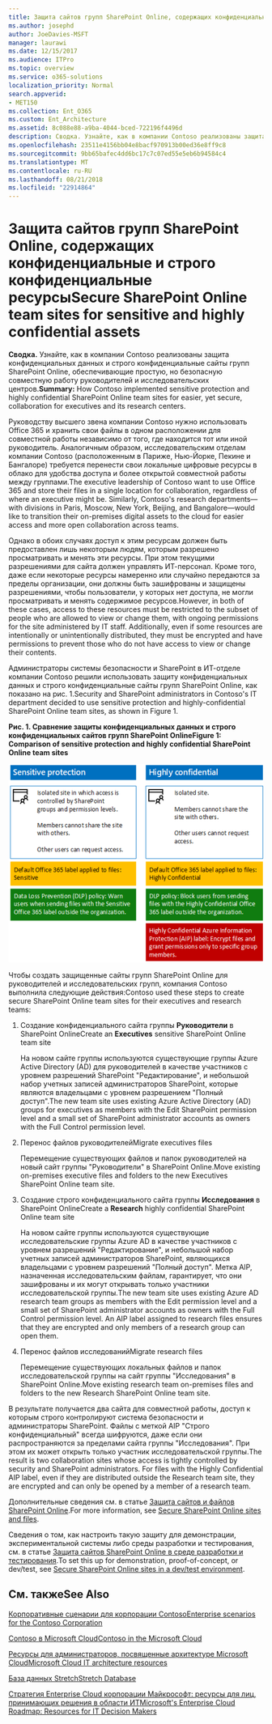 ```yaml
---
title: Защита сайтов групп SharePoint Online, содержащих конфиденциальные и строго конфиденциальные ресурсы
ms.author: josephd
author: JoeDavies-MSFT
manager: laurawi
ms.date: 12/15/2017
ms.audience: ITPro
ms.topic: overview
ms.service: o365-solutions
localization_priority: Normal
search.appverid:
- MET150
ms.collection: Ent_O365
ms.custom: Ent_Architecture
ms.assetid: 8c088e88-a9ba-4044-bced-722196f4496d
description: Сводка. Узнайте, как в компании Contoso реализованы защита конфиденциальных данных и строго конфиденциальные сайты групп SharePoint Online, обеспечивающие простую, но безопасную совместную работу руководителей и исследовательских центров.
ms.openlocfilehash: 23511e4156bb04e8bacf970913b00ed36e8ff9c8
ms.sourcegitcommit: 9bb65bafec4dd6bc17c7c07ed55e5eb6b94584c4
ms.translationtype: MT
ms.contentlocale: ru-RU
ms.lasthandoff: 08/21/2018
ms.locfileid: "22914864"
---
```

# <a name="secure-sharepoint-online-team-sites-for-sensitive-and-highly-confidential-assets"></a><span data-ttu-id="8783b-103">Защита сайтов групп SharePoint Online, содержащих конфиденциальные и строго конфиденциальные ресурсы</span><span class="sxs-lookup"><span data-stu-id="8783b-103">Secure SharePoint Online team sites for sensitive and highly confidential assets</span></span>

 <span data-ttu-id="8783b-104">**Сводка.** Узнайте, как в компании Contoso реализованы защита конфиденциальных данных и строго конфиденциальные сайты групп SharePoint Online, обеспечивающие простую, но безопасную совместную работу руководителей и исследовательских центров.</span><span class="sxs-lookup"><span data-stu-id="8783b-104">**Summary:** How Contoso implemented sensitive protection and highly confidential SharePoint Online team sites for easier, yet secure, collaboration for executives and its research centers.</span></span>
  
<span data-ttu-id="8783b-p101">Руководству высшего звена компании Contoso нужно использовать Office 365 и хранить свои файлы в одном расположении для совместной работы независимо от того, где находится тот или иной руководитель. Аналогичным образом, исследовательским отделам компании Contoso (расположенным в Париже, Нью-Йорке, Пекине и Бангалоре) требуется перенести свои локальные цифровые ресурсы в облако для удобства доступа и более открытой совместной работы между группами.</span><span class="sxs-lookup"><span data-stu-id="8783b-p101">The executive leadership of Contoso want to use Office 365 and store their files in a single location for collaboration, regardless of where an executive might be. Similarly, Contoso's research departments—with divisions in Paris, Moscow, New York, Beijing, and Bangalore—would like to transition their on-premises digital assets to the cloud for easier access and more open collaboration across teams.</span></span>
  
<span data-ttu-id="8783b-p102">Однако в обоих случаях доступ к этим ресурсам должен быть предоставлен лишь некоторым людям, которым разрешено просматривать и менять эти ресурсы. При этом текущими разрешениями для сайта должен управлять ИТ-персонал. Кроме того, даже если некоторые ресурсы намеренно или случайно передаются за пределы организации, они должны быть зашифрованы и защищены разрешениями, чтобы пользователи, у которых нет доступа, не могли просматривать и менять содержимое ресурсов.</span><span class="sxs-lookup"><span data-stu-id="8783b-p102">However, in both of these cases, access to these resources must be restricted to the subset of people who are allowed to view or change them, with ongoing permissions for the site administered by IT staff. Additionally, even if some resources are intentionally or unintentionally distributed, they must be encrypted and have permissions to prevent those who do not have access to view or change their contents.</span></span>
  
<span data-ttu-id="8783b-109">Администраторы системы безопасности и SharePoint в ИТ-отделе компании Contoso решили использовать защиту конфиденциальных данных и строго конфиденциальные сайты групп SharePoint Online, как показано на рис. 1.</span><span class="sxs-lookup"><span data-stu-id="8783b-109">Security and SharePoint administrators in Contoso's IT department decided to use sensitive protection and highly-confidential SharePoint Online team sites, as shown in Figure 1.</span></span>
  
<span data-ttu-id="8783b-110">**Рис. 1. Сравнение защиты конфиденциальных данных и строго конфиденциальных сайтов групп SharePoint Online**</span><span class="sxs-lookup"><span data-stu-id="8783b-110">**Figure 1: Comparison of sensitive protection and highly confidential SharePoint Online team sites**</span></span>

![Защита конфиденциальных данных и строго конфиденциальные сайты групп SharePoint Online](media/Contoso-Poster/SP-Solution.png)
  
<span data-ttu-id="8783b-112">Чтобы создать защищенные сайты групп SharePoint Online для руководителей и исследовательских групп, компания Contoso выполнила следующие действия:</span><span class="sxs-lookup"><span data-stu-id="8783b-112">Contoso used these steps to create secure SharePoint Online team sites for their executives and research teams:</span></span>
  
1. <span data-ttu-id="8783b-113">Создание конфиденциального сайта группы **Руководители** в SharePoint Online</span><span class="sxs-lookup"><span data-stu-id="8783b-113">Create an **Executives** sensitive SharePoint Online team site</span></span>
    
    <span data-ttu-id="8783b-114">На новом сайте группы используются существующие группы Azure Active Directory (AD) для руководителей в качестве участников с уровнем разрешений SharePoint "Редактирование", и небольшой набор учетных записей администраторов SharePoint, которые являются владельцами с уровнем разрешением "Полный доступ".</span><span class="sxs-lookup"><span data-stu-id="8783b-114">The new team site uses existing Azure Active Directory (AD) groups for executives as members with the Edit SharePoint permission level and a small set of SharePoint administrator accounts as owners with the Full Control permission level.</span></span>
    
2. <span data-ttu-id="8783b-115">Перенос файлов руководителей</span><span class="sxs-lookup"><span data-stu-id="8783b-115">Migrate executives files</span></span>
    
    <span data-ttu-id="8783b-116">Перемещение существующих файлов и папок руководителей на новый сайт группы "Руководители" в SharePoint Online.</span><span class="sxs-lookup"><span data-stu-id="8783b-116">Move existing on-premises executive files and folders to the new Executives SharePoint Online team site.</span></span>
    
3. <span data-ttu-id="8783b-117">Создание строго конфиденциального сайта группы **Исследования** в SharePoint Online</span><span class="sxs-lookup"><span data-stu-id="8783b-117">Create a **Research** highly confidential SharePoint Online team site</span></span>
    
    <span data-ttu-id="8783b-p103">На новом сайте группы используются существующие исследовательские группы Azure AD в качестве участников с уровнем разрешений "Редактирование", и небольшой набор учетных записей администраторов SharePoint, являющихся владельцами с уровнем разрешений "Полный доступ". Метка AIP, назначенная исследовательским файлам, гарантирует, что они зашифрованы и их могут открывать только участники исследовательской группы.</span><span class="sxs-lookup"><span data-stu-id="8783b-p103">The new team site uses existing Azure AD research team groups as members with the Edit permission level and a small set of SharePoint administrator accounts as owners with the Full Control permission level. An AIP label assigned to research files ensures that they are encrypted and only members of a research group can open them.</span></span>
    
4. <span data-ttu-id="8783b-120">Перенос файлов исследований</span><span class="sxs-lookup"><span data-stu-id="8783b-120">Migrate research files</span></span>
    
    <span data-ttu-id="8783b-121">Перемещение существующих локальных файлов и папок исследовательской группы на сайт группы "Исследования" в SharePoint Online.</span><span class="sxs-lookup"><span data-stu-id="8783b-121">Move existing research team on-premises files and folders to the new Research SharePoint Online team site.</span></span>
    
<span data-ttu-id="8783b-p104">В результате получается два сайта для совместной работы, доступ к которым строго контролируют система безопасности и администраторы SharePoint. Файлы с меткой AIP "Строго конфиденциальный" всегда шифруются, даже если они распространяются за пределами сайта группы "Исследования". При этом их может открыть только участник исследовательской группы.</span><span class="sxs-lookup"><span data-stu-id="8783b-p104">The result is two collaboration sites whose access is tightly controlled by security and SharePoint administrators. For files with the Highly Confidential AIP label, even if they are distributed outside the Research team site, they are encrypted and can only be opened by a member of a research team.</span></span>
  
<span data-ttu-id="8783b-124">Дополнительные сведения см. в статье [Защита сайтов и файлов SharePoint Online](https://docs.microsoft.com/microsoft-365-enterprise/secure-sharepoint-online-sites-and-files).</span><span class="sxs-lookup"><span data-stu-id="8783b-124">For more information, see [Secure SharePoint Online sites and files](https://docs.microsoft.com/microsoft-365-enterprise/secure-sharepoint-online-sites-and-files).</span></span>
  
 <span data-ttu-id="8783b-125">Сведения о том, как настроить такую защиту для демонстрации, экспериментальной системы либо среды разработки и тестирования, см. в статье [Защита сайтов SharePoint Online в среде разработки и тестирования](https://docs.microsoft.com/microsoft-365-enterprise/secure-sharepoint-online-sites-dev-test).</span><span class="sxs-lookup"><span data-stu-id="8783b-125">To set this up for demonstration, proof-of-concept, or dev/test, see [Secure SharePoint Online sites in a dev/test environment](https://docs.microsoft.com/microsoft-365-enterprise/secure-sharepoint-online-sites-dev-test).</span></span>
  
## <a name="see-also"></a><span data-ttu-id="8783b-126">См. также</span><span class="sxs-lookup"><span data-stu-id="8783b-126">See Also</span></span>

[<span data-ttu-id="8783b-127">Корпоративные сценарии для корпорации Contoso</span><span class="sxs-lookup"><span data-stu-id="8783b-127">Enterprise scenarios for the Contoso Corporation</span></span>](enterprise-scenarios-for-the-contoso-corporation.md)
  
[<span data-ttu-id="8783b-128">Contoso в Microsoft Cloud</span><span class="sxs-lookup"><span data-stu-id="8783b-128">Contoso in the Microsoft Cloud</span></span>](contoso-in-the-microsoft-cloud.md)
  
[<span data-ttu-id="8783b-129">Ресурсы для администраторов, посвященные архитектуре Microsoft Cloud</span><span class="sxs-lookup"><span data-stu-id="8783b-129">Microsoft Cloud IT architecture resources</span></span>](microsoft-cloud-it-architecture-resources.md)

[<span data-ttu-id="8783b-130">База данных Stretch</span><span class="sxs-lookup"><span data-stu-id="8783b-130">Stretch Database</span></span>](https://msdn.microsoft.com/library/dn935011.aspx)
  
[<span data-ttu-id="8783b-131">Стратегия Enterprise Cloud корпорации Майкрософт: ресурсы для лиц, принимающих решения в области ИТ</span><span class="sxs-lookup"><span data-stu-id="8783b-131">Microsoft's Enterprise Cloud Roadmap: Resources for IT Decision Makers</span></span>](https://sway.com/FJ2xsyWtkJc2taRD)





